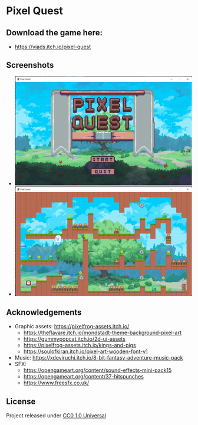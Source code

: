 # Pixel Quest
## Download the game here:
 - https://viads.itch.io/pixel-quest

## Screenshots
 - ![Pixel Quest Title](Assets/Other/pixel_adv_title.png?raw=true "Title")
 - ![Pixel Quest Gameplay](Assets/Other/pixel_adventure.png?raw=true "Gameplay")

## Acknowledgements
- Graphic assets: https://pixelfrog-assets.itch.io/
  - https://theflavare.itch.io/mondstadt-theme-background-pixel-art
  - https://gummypopcat.itch.io/2d-ui-assets 
  - https://pixelfrog-assets.itch.io/kings-and-pigs
  - https://soulofkiran.itch.io/pixel-art-wooden-font-v1
- Music: https://xdeviruchi.itch.io/8-bit-fantasy-adventure-music-pack
- SFX:
  - https://opengameart.org/content/sound-effects-mini-pack15
  - https://opengameart.org/content/37-hitspunches
  - https://www.freesfx.co.uk/

## License
Project released under [CC0 1.0 Universal](LICENSE)
